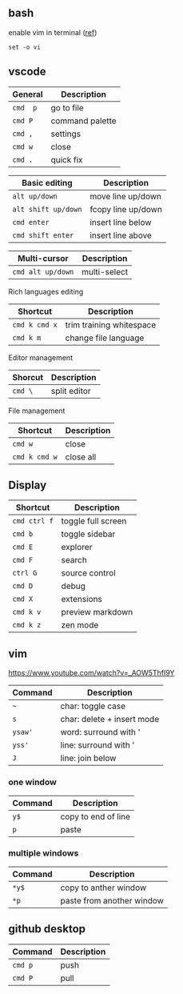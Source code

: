 ## bash

enable vim in terminal ([ref](https://unix.stackexchange.com/questions/4870/is-it-possible-to-have-vim-key-bindings-in-terminal))

`set -o vi`

## vscode

General | Description
--- | ---
`cmd  p`| go to file
`cmd P` | command palette
`cmd ,` | settings
`cmd w` | close
`cmd .` | quick fix

Basic editing | Description
--- | ---
`alt up/down` | move line up/down
`alt shift up/down` | fcopy line up/down
`cmd enter` | insert line below
`cmd shift enter` | insert line above

Multi-cursor | Description
--- | ---
`cmd alt up/down` | multi-select

Rich languages editing

Shortcut | Description
--- | ---
`cmd k cmd x` | trim training whitespace
`cmd k m` | change file language

Editor management

Shorcut | Description
--- | ---
`cmd \` | split editor

File management

Shortcut | Description
--- | ---
`cmd w` | close
`cmd k cmd w` | close all

## Display

Shortcut | Description
--- | ---
`cmd ctrl f` | toggle full screen
`cmd b` | toggle sidebar
`cmd E` | explorer
`cmd F` | search
`ctrl G` | source control
`cmd D` | debug
`cmd X` | extensions
`cmd k v` | preview markdown
`cmd k z` | zen mode 

## vim

https://www.youtube.com/watch?v=_AOW5ThfI9Y

Command | Description
--- | ---
`~` | char: toggle case
`s` | char: delete + insert mode
`ysaw'` | word: surround with '
`yss'` | line: surround with '
`J` | line: join below

### one window

Command | Description
--- | ---
`y$` | copy to end of line
`p` | paste

### multiple windows

Command | Description
--- | ---
`*y$` | copy to anther window
`*p` | paste from another window 

## github desktop

Command | Description
--- | ---
`cmd p` | push
`cmd P` | pull
